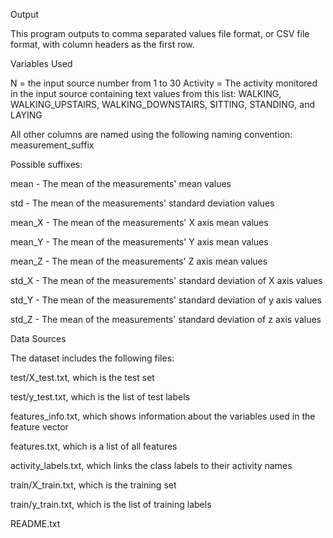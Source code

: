 Output 

This program outputs to comma separated values file format, or CSV file format, with column headers as the first row.


Variables Used

N = the input source number from 1 to 30
Activity = The activity monitored in the input source containing text values from this list: WALKING, WALKING_UPSTAIRS, WALKING_DOWNSTAIRS, SITTING, STANDING, and LAYING

All other columns are named using the following naming convention: measurement_suffix

Possible suffixes:

mean - The mean of the measurements' mean values

std - The mean of the measurements' standard deviation values

mean_X - The mean of the measurements' X axis mean values

mean_Y - The mean of the measurements' Y axis mean values

mean_Z - The mean of the measurements' Z axis mean values

std_X - The mean of the measurements' standard deviation of X axis values

std_Y - The mean of the measurements' standard deviation of y axis values

std_Z - The mean of the measurements' standard deviation of z axis values

Data Sources

The dataset includes the following files:

test/X_test.txt, which is the test set

test/y_test.txt, which is the list of test labels

features_info.txt, which shows information about the variables used in the feature vector

features.txt, which is a list of all features

activity_labels.txt, which links the class labels to their activity names

train/X_train.txt, which is the training set

train/y_train.txt, which is the list of training labels

README.txt

